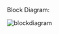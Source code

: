 Block Diagram:


![blockdiagram](https://user-images.githubusercontent.com/98812378/155883000-689d7ec7-5fd8-44a0-a587-2dc0b9c79b5c.jpg)
